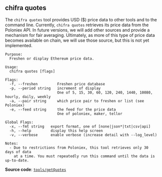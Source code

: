 ## chifra quotes

The `chifra quotes` tool provides USD ($) price data to other tools and to the command line. Currently, `chifra quotes` retrieves its price data from the Poloniex API. In future versions, we will add other sources and provide a mechanism for fair averaging. Ultimately, as more of this type of price data becomes available on chain, we will use those source, but this is not yet implemented.

```
Purpose:
  Freshen or display Ethereum price data.

Usage:
  chifra quotes [flags]

Flags:
  -f, --freshen         Freshen price database
  -p, --period string   increment of display
                        One of 5, 15, 30, 60, 120, 240, 1440, 10080, hourly, daily, weekly
  -a, --pair string     which price pair to freshen or list (see Poloniex)
  -e, --feed string     the feed for the price data
                        One of poloniex, maker, tellor

Global Flags:
  -x, --fmt string   export format, one of [none|json*|txt|csv|api]
  -h, --help         display this help screen
  -v, --verbose      enable verbose (increase detail with --log_level)

Notes:
  - Due to restrictions from Poloniex, this tool retrieves only 30 days of data
    at a time. You must repeatedly run this command until the data is up-to-date.
```
**Source code**: [`tools/getQuotes`](https://github.com/TrueBlocks/trueblocks-core/tree/master/src/tools/getQuotes)

